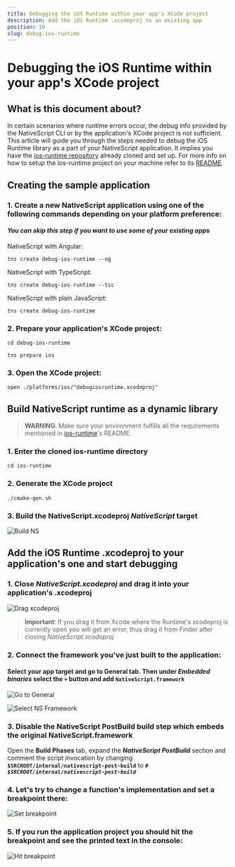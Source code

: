 ```yaml
---
title: Debugging the iOS Runtime within your app's XCode project
description: Add the iOS Runtime .xcodeproj to an existing app
position: 10
slug: debug-ios-runtime
---
```


# Debugging the iOS Runtime within your app's XCode project

## What is this document about?

In certain scenarios where runtime errors occur, the debug info provided by the NativeScript CLI or by the application's XCode project is not sufficient. This article will guide you through the steps needed to debug the iOS Runtime library as a part of your NativeScript application. It implies you have the [ios-runtime repository](https://github.com/NativeScript/ios-runtime) already cloned and set up. For more info on how to setup the ios-runtime project on your machine refer to its [README](https://github.com/NativeScript/ios-runtime/blob/master/README.md).

## Creating the sample application

### 1. Create a new NativeScript application using one of the following commands depending on your platform preference:

#### *You can skip this step if you want to use some of your existing apps*

NativeScript with Angular:

`tns create debug-ios-runtime --ng`

NativeScript with TypeScript:

`tns create debug-ios-runtime --tsc`

NativeScript with plain JavaScript:

`tns create debug-ios-runtime`

### 2. Prepare your application's XCode project:

`cd debug-ios-runtime`

`tns prepare ios`

### 3. Open the XCode project:

`open ./platforms/ios/"debugiosruntime.xcodeproj"`

## Build NativeScript runtime as a dynamic library

> **WARNING**: Make sure your environment fulfills all the requirements mentioned in [ios-runtime](https://github.com/NativeScript/ios-runtime)'s README.

### 1. Enter the cloned ios-runtime directory

`cd ios-runtime`

### 2. Generate the XCode project

`./cmake-gen.sh`

### 3. Build the NativeScript.xcodeproj *NativeScript* target

![Build NS](build-dynamic-target.png)

## Add the iOS Runtime .xcodeproj to your application's one and start debugging

### 1. Close *NativeScript.xcodeproj* and drag it into your application's .xcodeproj

![Drag xcodeproj](drag-runtime-proj.png)

> **Important**: If you drag it from Xcode where the Runtime's xcodeproj is currently open you will
get an error, thus drag it from Finder after closing *NativeScript.xcodeproj*

### 2. Connect the framework you've just built to the application:

#### Select your app target and go to General tab. Then under *Embedded binaries* select the `+`  button and add `NativeScript.framework`

![Go to General](general-embed-binaries.png)

![Select NS Framework](select-ns-framework.png)

### 3. Disable the NativeScript PostBuild build step which embeds the original NativeScript.framework

Open the **Build Phases** tab, expand the ***NativeScript PostBuild*** section and comment the
script invocation by changing **`$SRCROOT/internal/nativescript-post-build`** to ***`# $SRCROOT/internal/nativescript-post-build`***

### 4. Let's try to change a function's implementation and set a breakpoint there:

![Set breakpoint](set-breakpoint.png)

### 5. If you run the application project you should hit the breakpoint and see the printed text in the console:

![Hit breakpoint](hit-breakpoint.png)
